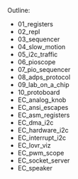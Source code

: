 Outline:
- 01_registers
- 02_repl
- 03_sequencer
- 04_slow_motion
- 05_i2c_traffic
- 06_pioscope
- 07_pio_sequencer
- 08_adps_protocol
- 09_lab_on_a_chip
- 10_protoboard
- EC_analog_knob
- EC_ansi_escapes
- EC_asm_registers
- EC_dma_i2c
- EC_hardware_i2c
- EC_interrupt_i2c
- EC_lovr_viz
- EC_pwm_scope
- EC_socket_server
- EC_speaker
